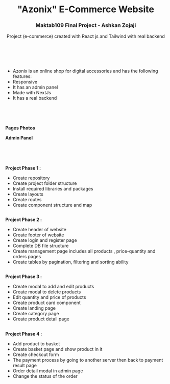 <h1 align="center">"Azonix" E-Commerce Website</h1>
<h3 align="center">Maktab109 Final Project - Ashkan Zojaji</h3>
<p align="center">Project (e-commerce) created with React js and Tailwind with real backend<p>
  
</br><h2></h2></br>
<ul><li>
 Azonix is an online shop for digital accessories and has the following features:
 <li>Responsive</li>
 <li>It has an admin panel</li>
 <li>Made with NextJs</li>
 <li>It has a real backend </li>
</ul>
</br><h2></h2></br>
<strong>Pages Photos</strong>
</br>

<!-- ![1]()
![2]()
![3]()
![4]()
![5]()
![login]() -->

<strong>Admin Panel</strong>
</br>

<!-- ![panel admin 1]()
![panel admin 2]()
![panel admin 3]() -->

</br><h2></h2></br>
<strong>Project Phase 1 : </strong>
</br>

<ul>
  <li>Create repository</li>
  <li>Create project folder structure</li>
  <li>Install required libraries and packages</li>
  <li>Create layouts</li>
  <li>Create routes</li>
  <li>Create component structure and map</li>
</ul>
<h2></h2>
<strong>Project Phase 2 : </strong>
</br>
<ul>
  <li>Create header of website</li>
  <li>Create footer of website</li>
  <li>Create login and register page</li>
  <li>Complete DB file structure</li>
  <li>Create management page includes all products , price-quantity and orders pages</li>
  <li>Create tables by pagination, filtering and sorting ability</li>
</ul>
<h2></h2>
<strong>Project Phase 3 : </strong>
</br>
<ul>
  <li>Create modal to add and edit products</li>
  <li>Create modal to delete products</li>
  <li>Edit quantity and price of products</li>
  <li>Create product card component</li>
  <li>Create landing page</li>
  <li>Create category page</li>
  <li>Create product detail page</li>
</ul>
<h2></h2>
<strong>Project Phase 4 : </strong>
</br>
<ul>
  <li>Add product to basket</li>
  <li>Create basket page and show product in it</li>
  <li>Create checkout form</li>
  <li>The payment process by going to another server then back to payment result page</li>
  <li>Order detail modal in admin page</li>
  <li>Change the status of the order</li>
</ul>
